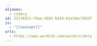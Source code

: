 ```yaml
---
aliases:
  - cidery
id: 31178311-74aa-4581-b429-b3a19ec7832f
is:
  - "[[concept]]"
urls:
  - https://www.wordnik.com/words/cidery
---
```

